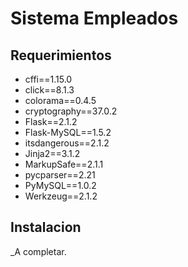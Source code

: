 # Sistema Empleados

## Requerimientos
- cffi==1.15.0
- click==8.1.3
- colorama==0.4.5
- cryptography==37.0.2
- Flask==2.1.2
- Flask-MySQL==1.5.2
- itsdangerous==2.1.2
- Jinja2==3.1.2
- MarkupSafe==2.1.1
- pycparser==2.21
- PyMySQL==1.0.2
- Werkzeug==2.1.2

## Instalacion

_A completar.